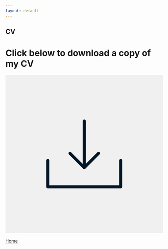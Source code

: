 ```yaml
---
layout: default
---
```


## CV

# Click below to download a copy of my CV


<a href="LukasGolinoCV.docx" download>
  <img src="upload-2935442_1280.png" alt="downloadCV">
</a>


[Home](./)
